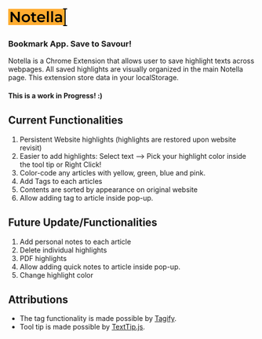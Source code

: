 ![Notella](https://github.com/julhoang/Notella/blob/main/favicon_io/main_logo.png)

### Bookmark App. Save to Savour!

Notella is a Chrome Extension that allows user to save highlight texts across webpages.
All saved highlights are visually organized in the main Notella page.
This extension store data in your localStorage.

#### This is a work in Progress! :)

<!-- ## Preview

![Notella Main Page](https://github.com/julhoang/Notella/blob/main/images/notella_mainpage_2.PNG)
![Notella PopUp and Website Highlight](https://github.com/julhoang/Notella/blob/main/images/web_highlight_1.jpg) -->

## Current Functionalities

1. Persistent Website highlights (highlights are restored upon website revisit)
2. Easier to add highlights: Select text --> Pick your highlight color inside the tool tip or Right Click!
3. Color-code any articles with yellow, green, blue and pink.
4. Add Tags to each articles
5. Contents are sorted by appearance on original website
6. Allow adding tag to article inside pop-up.

## Future Update/Functionalities

1. Add personal notes to each article
2. Delete individual highlights
3. PDF highlights
4. Allow adding quick notes to article inside pop-up.
5. Change highlight color

## Attributions

- The tag functionality is made possible by <a href="https://github.com/yairEO/tagify">Tagify</a>.
- Tool tip is made possible by <a href="https://github.com/AdamJaggard/text-tip">TextTip.js</a>.
